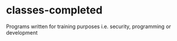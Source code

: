 # classes-completed
Programs written for training purposes i.e. security, programming or development
